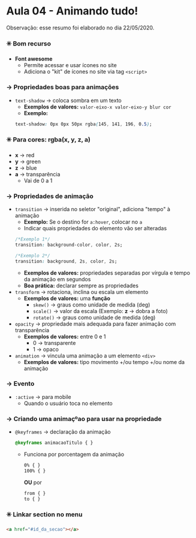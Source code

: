 # Aula 04 - Animando tudo!

Observação: esse resumo foi elaborado no dia 22/05/2020.

### :eight_spoked_asterisk: Bom recurso
* **Font awesome**
    * Permite acessar e usar ícones no site
    * Adiciona o "kit" de ícones no site via tag `<script>`

### → Propriedades boas para animações
* `text-shadow` → coloca sombra em um texto
    * **Exemplos de valores:** `valor-eixo-x valor-eixo-y blur cor`
    * **Exemplo:**
    ```css
    text-shadow: 0px 0px 50px rgba(145, 141, 196, 0.5);
    ```

### :eight_spoked_asterisk: Para cores: rgba(x, y, z, a)
* **x** → red
* **y** → green
* **z** → blue
* **a** → transparência
    * Vai de 0 a 1

### → Propriedades de animação
* `transition` → inserida no seletor "original", adiciona "tempo" à animação
    * **Exemplo:** Se o destino for `a:hover`, colocar no `a`
    * Indicar quais propriedades do elemento vão ser alteradas
    ```css
    /*Exemplo 1*/
    transition: background-color, color, 2s;

    /*Exemplo 2*/
    transition: background, 2s, color, 2s;
    ```
    * **Exemplos de valores:** propriedades separadas por vírgula e tempo da animação em segundos
    * **Boa prática:** declarar sempre as propriedades
* `transform` → rotaciona, inclina ou escala um elemento
    * **Exemplos de valores:** uma **função**
        * `skew()` → graus como unidade de medida (deg)
        * `scale()` → valor da escala (Exemplo: **z** → dobra a foto)
        * `rotate()` → graus como unidade de medida (deg)
* `opacity` → propriedade mais adequada para fazer animação com transparência
    * **Exemplos de valores:** entre 0 e 1
        * 0 → transparente
        * 1 → opaco
* `animation` → vincula uma animação a um elemento `<div>`
    * **Exemplos de valores:** tipo movimento +/ou tempo +/ou nome da animação

### → Evento
* `:active` → para mobile
    * Quando o usuário toca no elemento

### → Criando uma animaçºao para usar na propriedade
* `@keyframes` → declaração da animação
    ```css
    @keyframes animacaoTitulo { }
    ```
    * Funciona por porcentagem da animação
        ```css
        0% { }
        100% { }
        ```
        **OU** por
        ```css
        from { }
        to { }
        ```
### :eight_spoked_asterisk: Linkar section no menu
```html
<a href="#id_da_secao"></a>
```